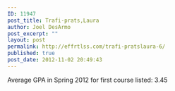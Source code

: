 ```yaml
---
ID: 11947
post_title: Trafi-prats,Laura
author: Joel DesArmo
post_excerpt: ""
layout: post
permalink: http://effrtlss.com/trafi-pratslaura-6/
published: true
post_date: 2012-11-02 20:49:43
---
```

<p>Average GPA in Spring 2012 for first course listed: 3.45</p>